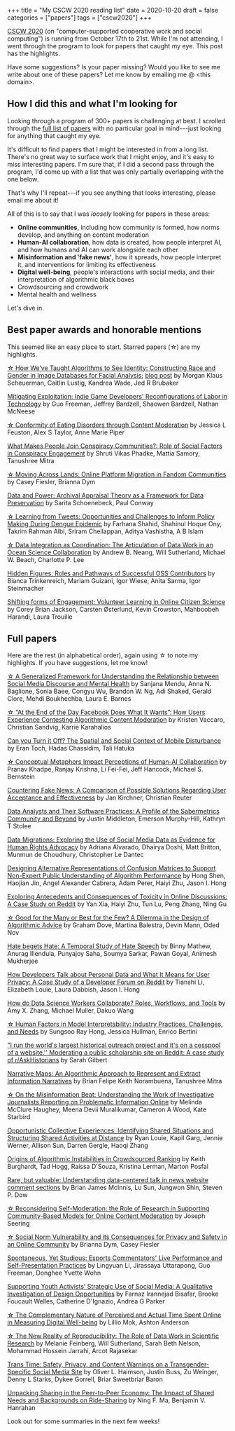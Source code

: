 +++
title = "My CSCW 2020 reading list"
date = 2020-10-20
draft = false
categories = ["papers"]
tags = ["cscw2020"]
+++

[CSCW 2020](https://cscw.acm.org/2020/) (on "computer-supported cooperative work and social computing") is running from October 17th to 21st. While I'm not attending, I went through the program to look for papers that caught my eye. This post has the highlights.

<!--more-->

Have some suggestions? Is your paper missing? Would you like to see me write about one of these papers? Let me know by emailing me @ \<this domain>.


## How I did this and what I'm looking for
Looking through a program of 300+ papers is challenging at best.
I scrolled through the [full list of papers](https://programs.sigchi.org/cscw/2020/index?isScrollLoadNeeded=true) with no particular goal in mind---just looking for anything that caught my eye.

It's difficult to find papers that I might be interested in from a long list. 
There's no great way to surface work that I might enjoy, and it's easy to miss interesting papers.
I'm sure that, if I did a second pass through the program, I'd come up with a list that was only partially overlapping with the one below.

That's why I'll repeat---if you see anything that looks interesting, please email me about it!

All of this is to say that I was *loosely* looking for papers in these areas:
 * **Online communities**, including how community is formed, how norms develop, and anything on content moderation 
 * **Human-AI collaboration**, how data is created, how people interpret AI, and how humans and AI can work alongside each other
 * **Misinformation and 'fake news'**, how it spreads, how people interpret it, and interventions for limiting its effectiveness
 * **Digital well-being**, people's interactions with social media, and their interpretation of algorithmic black boxes
 * Crowdsourcing and crowdwork
 * Mental health and wellness

Let's dive in.

## Best paper awards and honorable mentions
This seemed like an easy place to start. Starred papers (☆) are my highlights.

[☆ How We’ve Taught Algorithms to See Identity: Constructing Race and Gender in Image Databases for Facial Analysis](https://dl.acm.org/doi/10.1145/3392866); [blog post](https://medium.com/@morganklausscheuerman/how-weve-taught-algorithms-to-see-identity-a34e2b731dcc) by Morgan Klaus Scheuerman, Caitlin Lustig, Kandrea Wade, Jed R Brubaker

[Mitigating Exploitation: Indie Game Developers' Reconfigurations of Labor in Technology](https://dl.acm.org/doi/10.1145/3392864) by Guo Freeman, Jeffrey Bardzell, Shaowen Bardzell, Nathan McNeese

[☆ Conformity of Eating Disorders through Content Moderation](https://dl.acm.org/doi/abs/10.1145/3392845) by Jessica L Feuston, Alex S Taylor, Anne Marie Piper

[What Makes People Join Conspiracy Communities?: Role of Social Factors in Conspiracy Engagement](https://arxiv.org/abs/2009.04527) by Shruti Vikas Phadke, Mattia Samory, Tanushree Mitra

[☆ Moving Across Lands: Online Platform Migration in Fandom Communities](https://dl.acm.org/doi/10.1145/3392847) by Casey Fiesler, Brianna Dym

[Data and Power: Archival Appraisal Theory as a Framework for Data Preservation](https://dl.acm.org/doi/abs/10.1145/3415233) by Sarita Schoenebeck, Paul Conway

[☆ Learning from Tweets: Opportunities and Challenges to Inform Policy Making During Dengue Epidemic](https://dl.acm.org/doi/10.1145/3392875) by Farhana Shahid, Shahinul Hoque Ony, Takrim Rahman Albi, Sriram Chellappan, Aditya Vashistha, A B Islam

[☆ Data Integration as Coordination: The Articulation of Data Work in an Ocean Science Collaboration](https://depts.washington.edu/csclab/wordpress/wp-content/uploads/Neang2020_preprint.pdf) by Andrew B. Neang, Will Sutherland, Michael W. Beach, Charlotte P. Lee

[Hidden Figures: Roles and Pathways of Successful OSS Contributors](https://dl.acm.org/doi/abs/10.1145/3415251) by Bianca Trinkenreich, Mariam Guizani, Igor Wiese, Anita Sarma, Igor Steinmacher

[Shifting forms of Engagement: Volunteer Learning in Online Citizen Science](https://dl.acm.org/doi/abs/10.1145/3392841) by Corey Brian Jackson, Carsten Østerlund, Kevin Crowston, Mahboobeh Harandi, Laura Trouille

## Full papers
Here are the rest (in alphabetical order), again using ☆ to note my highlights. If you have suggestions, let me know!

[☆ A Generalized Framework for Understanding the Relationship between Social Media Discourse and Mental Health](https://www.researchgate.net/publication/343785763_A_Framework_for_Understanding_the_Relationship_between_Social_Media_Discourse_and_Mental_Health) by Sanjana Mendu, Anna N. Baglione, Sonia Baee, Congyu Wu, Brandon W. Ng, Adi Shaked, Gerald Clore, Mehdi Boukhechba, Laura E. Barnes

[☆ “At the End of the Day Facebook Does What It Wants”: How Users Experience Contesting Algorithmic Content Moderation](https://dl.acm.org/doi/abs/10.1145/3415238) by Kristen Vaccaro, Christian Sandvig, Karrie Karahalios

[Can you Turn it Off? The Spatial and Social Context of Mobile Disturbance](https://dl.acm.org/doi/abs/10.1145/3415162) by Eran Toch, Hadas Chassidim, Tali Hatuka

[☆ Conceptual Metaphors Impact Perceptions of Human-AI Collaboration](https://dl.acm.org/doi/10.1145/3415234) by Pranav Khadpe, Ranjay Krishna, Li Fei-Fei, Jeff Hancock, Michael S. Bernstein

[Countering Fake News: A Comparison of Possible Solutions Regarding User Acceptance and Effectiveness](http://www.peasec.de/paper/2020/2020_KirchnerReuter_CounteringFakeNews_CSCW.pdf) by Jan Kirchner, Christian Reuter

[Data Analysts and Their Software Practices: A Profile of the Sabermetrics Community and Beyond](https://dl.acm.org/doi/abs/10.1145/3392859) by Justin Middleton, Emerson Murphy-Hill, Kathryn T Stolee

[Data Migrations: Exploring the Use of Social Media Data as Evidence for Human Rights Advocacy](https://ledantec.net/wp-content/uploads/2020/09/CSCW-Data-Migrations.pdf) by Adriana Alvarado, Dhairya Doshi, Matt Britton, Munmun de Choudhury, Christopher Le Dantec

[Designing Alternative Representations of Confusion Matrices to Support Non-Expert Public Understanding of Algorithm Performance](https://www.andrew.cmu.edu/user/hongs/files/CM_CSCW2020.pdf) by Hong Shen, Haojian Jin, Ángel Alexander Cabrera, Adam Perer, Haiyi Zhu, Jason I. Hong

[Exploring Antecedents and Consequences of Toxicity in Online Discussions: A Case Study on Reddit](https://dl.acm.org/doi/10.1145/3415179) by Yan Xia, Haiyi Zhu, Tun Lu, Peng Zhang, Ning Gu

[☆ Good for the Many or Best for the Few? A Dilemma in the Design of Algorithmic Advice](https://dl.acm.org/doi/10.1145/3415239) by Graham Dove, Martina Balestra, Devin Mann, Oded Nov

[Hate begets Hate: A Temporal Study of Hate Speech](https://dl.acm.org/doi/10.1145/3415163) by Binny Mathew, Anurag Illendula, Punyajoy Saha, Soumya Sarkar, Pawan Goyal, Animesh Mukherjee

[How Developers Talk about Personal Data and What It Means for User Privacy: A Case Study of a Developer Forum on Reddit](https://tianshili.me/pdfs/reddit_privacy_CSCW20_preprint.pdf) by Tianshi Li, Elizabeth Louie, Laura Dabbish, Jason I. Hong

[How do Data Science Workers Collaborate? Roles, Workflows, and Tools](https://arxiv.org/abs/2001.06684) by Amy X. Zhang, Michael Muller, Dakuo Wang

[☆ Human Factors in Model Interpretability: Industry Practices, Challenges, and Needs](https://dl.acm.org/doi/10.1145/3392878) by Sungsoo Ray Hong, Jessica Hullman, Enrico Bertini

["I run the world's largest historical outreach project and it's on a cesspool of a website.'' Moderating a public scholarship site on Reddit: A case study of r/AskHistorians](https://dl.acm.org/doi/abs/10.1145/3392822) by Sarah Gilbert

[Narrative Maps: An Algorithmic Approach to Represent and Extract Information Narratives](https://arxiv.org/abs/2009.04508) by Brian Felipe Keith Norambuena, Tanushree Mitra

[☆ On the Misinformation Beat: Understanding the Work of Investigative Journalists Reporting on Problematic Information Online](http://faculty.washington.edu/kstarbi/AuthorVersion_McClureHaughey_Starbird_CSCW2020_On_the_Misinformation_Beat.pdf) by Melinda McClure Haughey, Meena Devii Muralikumar, Cameron A Wood, Kate Starbird

[Opportunistic Collective Experiences: Identifying Shared Situations and Structuring Shared Activities at Distance](https://www.kgarg.com/files/oce_cscw20.pdf) by Ryan Louie, Kapil Garg, Jennie Werner, Allison Sun, Darren Gergle, Haoqi Zhang

[Origins of Algorithmic Instabilities in Crowdsourced Ranking](https://dl.acm.org/doi/10.1145/3415237) by Keith Burghardt, Tad Hogg, Raissa D'Souza, Kristina Lerman, Marton Posfai

[Rare, but valuable: Understanding data-centered talk in news website comment sections](https://dl.acm.org/doi/10.1145/3415245) by Brian James McInnis, Lu Sun, Jungwon Shin, Steven P. Dow

[☆ Reconsidering Self-Moderation: the Role of Research in Supporting Community-Based Models for Online Content Moderation](https://dl.acm.org/doi/10.1145/3415178) by Joseph Seering

[☆ Social Norm Vulnerability and its Consequences for Privacy and Safety in an Online Community](https://cmci.colorado.edu/~cafi5706/CSCW2020_NormVulnerability.pdf) by Brianna Dym, Casey Fiesler

[Spontaneous, Yet Studious: Esports Commentators' Live Performance and Self-Presentation Practices](https://dl.acm.org/doi/10.1145/3415174) by Lingyuan Li, Jirassaya Uttarapong, Guo Freeman, Donghee Yvette Wohn

[Supporting Youth Activists’ Strategic Use of Social Media: A Qualitative Investigation of Design Opportunities](https://dl.acm.org/doi/10.1145/3415180) by Farnaz Irannejad Bisafar, Brooke Foucault Welles, Catherine D'Ignazio, Andrea G Parker

[☆ The Complementary Nature of Perceived and Actual Time Spent Online in Measuring Digital Well-being](http://www.cs.toronto.edu/~ashton/pubs/timeonline-cscw2020.pdf) by Lillio Mok, Ashton Anderson

[☆ The New Reality of Reproducibility: The Role of Data Work in Scientific Research](https://dl.acm.org/doi/10.1145/3392840) by Melanie Feinberg, Will Sutherland, Sarah Beth Nelson, Mohammad Hossein Jarrahi, Arcot Rajasekar

[Trans Time: Safety, Privacy, and Content Warnings on a Transgender-Specific Social Media Site](https://deepblue.lib.umich.edu/bitstream/handle/2027.42/162569/HaimsonTransTime.pdf?sequence=1&isAllowed=y) by Oliver L. Haimson, Justin Buss, Zu Weinger, Denny L Starks, Dykee Gorrell, Briar Sweetbriar Baron

[Unpacking Sharing in the Peer-to-Peer Economy: The Impact of Shared Needs and Backgrounds on Ride-Sharing](https://dl.acm.org/doi/abs/10.1145/3392865) by Ning F. Ma, Benjamin V. Hanrahan

Look out for some summaries in the next few weeks!


